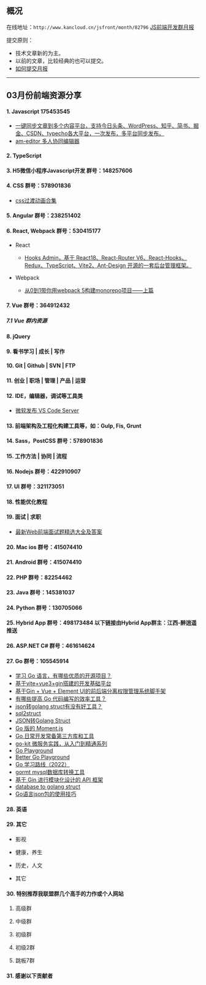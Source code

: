 ## 概况

在线地址：`http://www.kancloud.cn/jsfront/month/82796` [JS前端开发群月报](http://www.kancloud.cn/jsfront/month/82796)


提交原则：

- 技术文章新的为主。
- 以前的文章，比较经典的也可以提交。
- [如何提交月报](http://www.kancloud.cn/jsfront/month/227309)

---


## 03月份前端资源分享
#### 1. Javascript 175453545
- [一键同步文章到多个内容平台，支持今日头条、WordPress、知乎、简书、掘金、CSDN、typecho各大平台，一次发布，多平台同步发布。](https://github.com/wechatsync/Wechatsync)
- [am-editor 多人协同编辑器](https://editor.aomao.com/zh-CN)

#### 2. TypeScript


#### 3. H5微信小程序Javascript开发 群号：148257606


#### 4. CSS  群号：578901836
- [css过渡动画合集](https://www.transition.style/)

#### 5. Angular 群号：238251402

#### 6. React, Webpack 群号：530415177
- React

    - [Hooks Admin，基于 React18、React-Router V6、React-Hooks、Redux、TypeScript、Vite2、Ant-Design 开源的一套后台管理框架。](https://github.com/HalseySpicy/Hooks-Admin)


- Webpack

    - [从0到1带你用webpack 5构建monorepo项目——上篇](https://mp.weixin.qq.com/s/cOTxpimRvv18HIiLaneuEQ)


#### 7. Vue 群号：364912432


##### 7.1 Vue 群内资源


#### 8. jQuery

#### 9. 看书学习 | 成长 | 写作

#### 10. Git | Github | SVN | FTP

#### 11. 创业 | 职场 | 管理 | 产品 | 运营

#### 12. IDE，编辑器，调试等工具类
- [微软发布 VS Code Server](https://zhuanlan.zhihu.com/p/539411629)

#### 13. 前端架构及工程化构建工具等，如：Gulp, Fis, Grunt

#### 14. Sass，PostCSS  群号：578901836

#### 15. 工作方法 | 协同 | 流程

#### 16. Nodejs 群号：422910907

#### 17. UI 群号：321173051

#### 18. 性能优化教程

#### 19. 面试 | 求职
- [最新Web前端面试题精选大全及答案](https://blog.csdn.net/HanXiaoXi_yeal/article/details/112306277)


#### 20. Mac ios 群号：415074410

#### 21. Android 群号：415074410

#### 22. PHP 群号：82254462

#### 23. Java 群号：145381037

#### 24. Python 群号：130705066

#### 25. Hybrid App 群号：498173484 以下链接由Hybrid App群主：江西-醉逍遥推送

#### 26. ASP.NET C# 群号：461614624

#### 27. Go 群号：105545914
- [学习 Go 语言，有哪些优质的开源项目？](https://www.zhihu.com/question/478271918)
- [基于vite+vue3+gin搭建的开发基础平台](https://github.com/flipped-aurora/gin-vue-admin)
- [基于Gin + Vue + Element UI的前后端分离权限管理系统脚手架](https://github.com/go-admin-team/go-admin)
- [有哪些提高 Go 代码编写的效率工具？](https://www.zhihu.com/question/478963627)
- [json转golang struct有没有好工具？](https://www.zhihu.com/question/67410512)
- [sql2struct](https://dou.tools/sql2struct/)
- [JSON转Golang Struct](https://oktools.net/json2go)
- [Go 版的 Moment.js](https://github.com/nleeper/goment)
- [Go 日常开发常备第三方库和工具](https://juejin.cn/post/7025760668594896909)
- [go-kit 微服务实践，从入门到精通系列](https://github.com/hwholiday/learning_tools/tree/master/go-kit)
- [Go Playground](https://go.dev/play/)
- [Better Go Playground](https://goplay.tools/)
- [Go 学习路线（2022）](https://juejin.cn/post/7061980386640789540)
- [gormt mysql数据库转换工具](https://xxjwxc.github.io/post/gormt/)
- [基于 Gin 进行模块化设计的 API 框架](https://github.com/xinliangnote/go-gin-api)
- [database to golang struct](https://github.com/xxjwxc/gormt)
- [Go语言json包的使用技巧](https://juejin.cn/post/6945023713930641445)

#### 28. 英语

#### 29. 其它

- 影视


- 健康，养生


- 历史，人文


- 其它



#### 30. 特别推荐我联盟群几个高手的力作或个人网站

1. 高级群



2. 中级群


3. 初级群

4. 初级2群


5. 跳板7群


#### 31. 感谢以下贡献者

